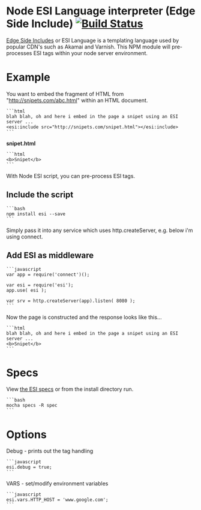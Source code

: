 # Node ESI Language interpreter (Edge Side Include) [![Build Status](https://travis-ci.org/MrSwitch/esi.svg?branch=master)](https://travis-ci.org/MrSwitch/esi)

[Edge Side Includes](http://www.w3.org/TR/esi-lang) or ESI Language is a templating language used by popular CDN's such as Akamai and Varnish. This NPM module will pre-processes ESI tags within your node server environment.



# Example
You want to embed the fragment of HTML from "http://snipets.com/abc.html" within an HTML document.

    ```html
    blah blah, oh and here i embed in the page a snipet using an ESI server ...
    <esi:include src="http://snipets.com/snipet.html"></esi:include>
    ```

**snipet.html**

    ```html
    <b>Snipet</b>
    ```


With Node ESI script, you can pre-process ESI tags. 

## Include the script

    ```bash
    npm install esi --save
    ```

Simply pass it into any service which uses http.createServer, e.g. below i'm using connect.

## Add ESI as middleware

    ```javascript
    var app = require('connect')();

    var esi = require('esi');
    app.use( esi );

    var srv = http.createServer(app).listen( 8080 );
    ```

Now the page is constructed and the response looks like this...

    ```html
    blah blah, oh and here i embed in the page a snipet using an ESI server ...
    <b>Snipet</b>
    ```






# Specs

View [the ESI specs](https://travis-ci.org/MrSwitch/esi) or from the install directory run.

    ```bash
    mocha specs -R spec
    ```





# Options

Debug - prints out the tag handling

    ```javascript
    esi.debug = true;
    ```


VARS - set/modify environment variables

    ```javascript
    esi.vars.HTTP_HOST = 'www.google.com';
    ```
